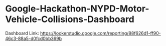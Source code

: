 # Google-Hackathon-NYPD-Motor-Vehicle-Collisions-Dashboard

Dashboard Link: https://lookerstudio.google.com/reporting/88f626d1-ff90-46c3-88a5-d0fcd0bb369b
